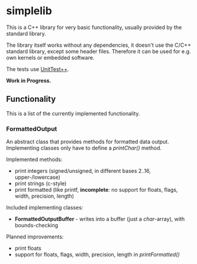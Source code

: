 simplelib
=========
This is a C++ library for very basic functionality, usually provided by the standard library.

The library itself works without any dependencies, it doesn't use the C/C++ standard library,
except some header files. Therefore it can be used for e.g. own kernels or embedded software.

The tests use [UnitTest++](https://github.com/unittest-cpp/unittest-cpp).

**Work in Progress.**

## Functionality
This is a list of the currently implemented functionality.

### FormattedOutput
An abstract class that provides methods for formatted data output.
Implementing classes only have to define a *printChar()* method.

Implemented methods:
 * print integers (signed/unsigned, in different bases 2..16, upper-/lowercase)
 * print strings (c-style)
 * print formatted (like printf, **incomplete**: no support for floats, flags, width, precision, length)

Included implementing classes:
 * **FormattedOutputBuffer** - writes into a buffer (just a *char*-array), with bounds-checking

Planned improvements:
 * print floats
 * support for floats, flags, width, precision, length in *printFormatted()*